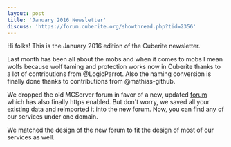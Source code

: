 ```yaml
---
layout: post
title: 'January 2016 Newsletter'
discuss: 'https://forum.cuberite.org/showthread.php?tid=2356'
---
```

Hi folks! This is the January 2016 edition of the Cuberite newsletter.

Last month has been all about the mobs and when it comes to mobs I mean
wolfs because wolf taming and protection works now in Cuberite thanks to
a lot of contributions from @LogicParrot. Also the naming conversion is
finally done thanks to contributions from @mathias-github.

We dropped the old MCServer forum in favor of a new, updated [forum](https://forum.cuberite.org) which has also finally https enabled. But don't worry, we saved all your
existing data and reimported it into the new forum. Now, you can find
any of our services under one domain.

We matched the design of the new forum to fit the design of most of our
services as well.
